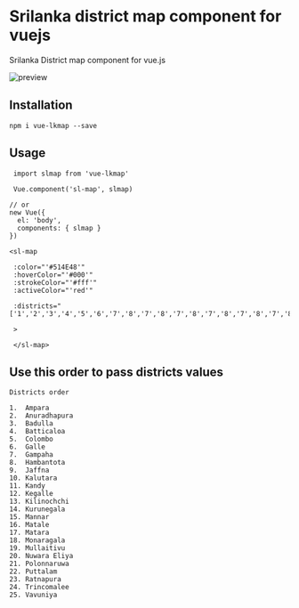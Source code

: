 #  Srilanka district map component for vuejs

Srilanka District map component for vue.js

![preview](https://repository-images.githubusercontent.com/250916948/fb017f80-71ff-11ea-875a-d0f01120573d)

## Installation

  `npm i vue-lkmap --save`


 ## Usage
```
 import slmap from 'vue-lkmap'

 Vue.component('sl-map', slmap)

// or
new Vue({
  el: 'body',
  components: { slmap }
})

```

```
<sl-map

 :color="'#514E48'" 
 :hoverColor="'#000'"
 :strokeColor="'#fff'"
 :activeColor="'red'"

 :districts="['1','2','3','4','5','6','7','8','7','8','7','8','7','8','7','8','7','8']" 
 
 >

 </sl-map>
```
## Use this order to pass districts values
```
Districts order

1.  Ampara
2.  Anuradhapura
3.  Badulla
4.  Batticaloa
5.  Colombo
6.  Galle
7.  Gampaha
8.  Hambantota
9.  Jaffna
10. Kalutara
11. Kandy
12. Kegalle
13. Kilinochchi
14. Kurunegala
15. Mannar
16. Matale
17. Matara
18. Monaragala
19. Mullaitivu
20. Nuwara Eliya
21. Polonnaruwa
22. Puttalam
23. Ratnapura
24. Trincomalee
25. Vavuniya


